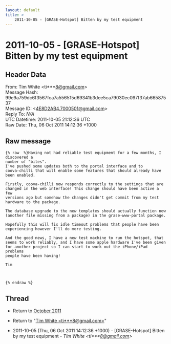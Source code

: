 ```yaml
---
layout: default
title: >
    2011-10-05 - [GRASE-Hotspot] Bitten by my test equipment
---
```


# 2011-10-05 - [GRASE-Hotspot] Bitten by my test equipment

## Header Data

From: Tim White \<ti***8@gmail.com\><br>
Message Hash: 99e9a759dc6f3567fca7a556515d69341b3dee5ca79030ec097f37ab66587537<br>
Message ID: \<4E8D2AB4.7000501@gmail.com\><br>
Reply To: _N/A_<br>
UTC Datetime: 2011-10-05 21:12:36 UTC<br>
Raw Date: Thu, 06 Oct 2011 14:12:36 +1000<br>

## Raw message

```
{% raw  %}Having not had reliable test equipment for a few months, I discovered a 
number of "bites".
I've pushed some updates both to the portal interface and to 
coova-chilli that will enable some features that should already have 
been enabled.

Firstly, coova-chilli now responds correctly to the settings that are 
changed in the web interface! This change should have been active a few 
versions ago but somehow the changes didn't get commit from my test 
hardware to the package.

The database upgrade to the new templates should actually function now 
(another file missing from a package) in the grase-www-portal package.

Hopefully this will fix idle timeout problems that people have been 
experiencing however I'll do more testing.

And the good news, I have a new test machine to run the hotspot, that 
seems to work reliably, and I have some apple hardware I've been given 
for another project so I can start to work out the iPhone/iPad problems 
people have been having!

Tim



{% endraw %}
```

## Thread

+ Return to [October 2011](/archive/2011/10)

+ Return to "[Tim White <ti***8<span>@</span>gmail.com>](/authors/ti___8_at_gmail_com)"

+ 2011-10-05 (Thu, 06 Oct 2011 14:12:36 +1000) - [GRASE-Hotspot] Bitten by my test equipment - _Tim White \<ti***8@gmail.com\>_

